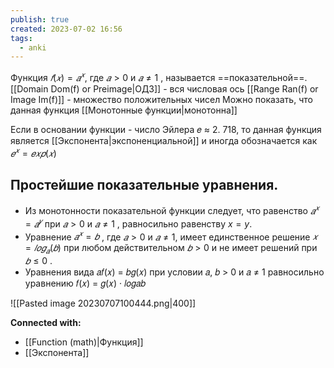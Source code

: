```yaml
---
publish: true
created: 2023-07-02 16:56
tags:
  - anki
---
```

Функция $𝑓(𝑥) = 𝑎^𝑥$, где $𝑎 > 0$ и $𝑎 ≠ 1$ , называется ==показательной==.
[[Domain Dom(f) or Preimage|ОДЗ]] - вся числовая ось
[[Range Ran(f) or Image Im(f)]] - множество положительных чисел
Можно показать, что данная функция [[Монотонные функции|монотонна]]

Если в основании функции - число Эйлера 𝑒 ≈ 2. 718, то данная функция является [[Экспонента|экспоненциальной]] и иногда обозначается как $𝑒^𝑥 = 𝑒𝑥𝑝(𝑥)$


## Простейшие показательные уравнения.
- Из монотонности показательной функции следует, что равенство 
  $𝑎^𝑥 = 𝑎^𝑦$ при $𝑎 > 0$ и $𝑎 ≠ 1$ , равносильно равенству $x=y$.
- Уравнение $𝑎^𝑥 = 𝑏$ , где $𝑎 > 0$ и $𝑎 ≠ 1$, имеет единственное решение $𝑥 = 𝑙𝑜𝑔_{𝑎}(𝑏)$ при любом действительном $𝑏 > 0$ и не имеет решений при $𝑏 ≤ 0$ .
- Уравнения вида 𝑎𝑓(𝑥) = 𝑏𝑔(𝑥) при условии 𝑎, 𝑏 > 0 и 𝑎 ≠ 1 равносильно уравнению 𝑓(𝑥) = 𝑔(𝑥) · 𝑙𝑜𝑔𝑎𝑏

![[Pasted image 20230707100444.png|400]]




**Connected with:**
- [[Function (math)|Функция]]
- [[Экспонента]]



